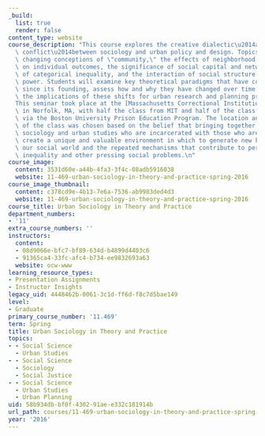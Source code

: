 ```yaml
---
_build:
  list: true
  render: false
content_type: website
course_description: "This course explores the creative dialectic\u2014and sometimes\
  \ conflict\u2014between sociology and urban policy and design. Topics include the\
  \ changing conceptions of \"community,\" the effects of neighborhood characteristics\
  \ on individual outcomes, the significance of social capital and networks, the drivers\
  \ of categorical inequality, and the interaction of social structure and political\
  \ power. Students will examine key theoretical paradigms that have constituted sociology\
  \ since its founding, assess how and why they have changed over time, and discuss\
  \ the implications of these shifts for urban research and planning practice.\n\n\
  This seminar took place at the [Massachusetts Correctional Institution](http://www.mass.gov/eopss/law-enforce-and-cj/prisons/doc-facilities/mci-norfolk.html)\
  \ in Norfolk, MA, with half the class from MIT and half of the class from MCI Norfolk\
  \ via the Boston University Prison Education Program. The location and composition\
  \ of the class was chosen based on the belief that bringing together students of\
  \ sociology and urban studies who are incarcerated with those who are at MIT would\
  \ create a unique and valuable environment in which to generate new knowledge about\
  \ our social world and the repeated mechanisms that contribute to persistent socio-economic\
  \ inequality and other pressing social problems.\n"
course_image:
  content: 3531d60e-a44b-4fa3-3f4c-08adb5916038
  website: 11-469-urban-sociology-in-theory-and-practice-spring-2016
course_image_thumbnail:
  content: c378cd9e-4b13-7e6a-7536-ab9983ded4d3
  website: 11-469-urban-sociology-in-theory-and-practice-spring-2016
course_title: Urban Sociology in Theory and Practice
department_numbers:
- '11'
extra_course_numbers: ''
instructors:
  content:
  - 08d9066e-bfc7-bf89-634d-b4899d4403c6
  - 91365ca4-33fc-afc4-b734-ee9832693a63
  website: ocw-www
learning_resource_types:
- Presentation Assignments
- Instructor Insights
legacy_uid: 4448462b-0061-3c1d-ff6d-f8c7d5bae149
level:
- Graduate
primary_course_number: '11.469'
term: Spring
title: Urban Sociology in Theory and Practice
topics:
- - Social Science
  - Urban Studies
- - Social Science
  - Sociology
  - Social Justice
- - Social Science
  - Urban Studies
  - Urban Planning
uid: 58b934db-bf0f-4302-91ae-e332c181914b
url_path: courses/11-469-urban-sociology-in-theory-and-practice-spring-2016
year: '2016'
---
```

